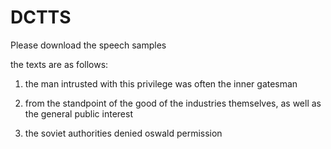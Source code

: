 # DCTTS
Please download the speech samples

the texts are as follows:

1. the man intrusted with this privilege was often the inner gatesman

2. from the standpoint of the good of the industries themselves, as well as the general public interest

3. the soviet authorities denied oswald permission
